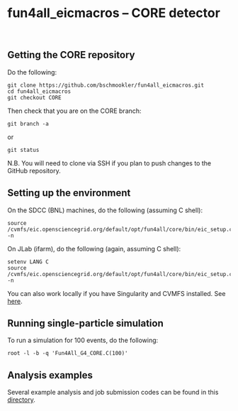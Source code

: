# fun4all_eicmacros &ndash; CORE detector
<br/>

Getting the CORE repository
---------------------------
Do the following:
```
git clone https://github.com/bschmookler/fun4all_eicmacros.git
cd fun4all_eicmacros
git checkout CORE
```
Then check that you are on the CORE branch:
```
git branch -a
```
or
```
git status
```

N.B. You will need to clone via SSH if you plan to push changes to the GitHub repository.

Setting up the environment
--------------------------
On the SDCC (BNL) machines, do the following (assuming C shell):
```
source /cvmfs/eic.opensciencegrid.org/default/opt/fun4all/core/bin/eic_setup.csh -n
```

On JLab (ifarm), do the following (again, assuming C shell):
```
setenv LANG C
source /cvmfs/eic.opensciencegrid.org/default/opt/fun4all/core/bin/eic_setup.csh -n
```

You can also work locally if you have Singularity and CVMFS installed. See [here](https://github.com/ECCE-EIC/Singularity).

Running single-particle simulation
----------------------------------
To run a simulation for 100 events, do the following:
```
root -l -b -q 'Fun4All_G4_CORE.C(100)'
```

Analysis examples
-----------------
Several example analysis and job submission codes can be found in this [directory](analysis/CORE).
